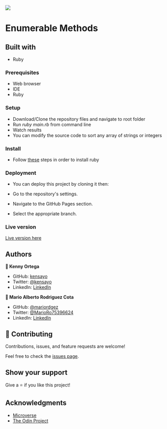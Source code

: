 ![](https://img.shields.io/badge/Microverse-blueviolet)

# Enumerable Methods



## Built with

- Ruby

### Prerequisites

- Web browser
- IDE
- Ruby

### Setup

- Download/Clone the repository files and navigate to root folder 
- Run *ruby main.rb* from command line
- Watch results
- You can modify the source code to sort any array of strings or integers

### Install

- Follow [these](https://www.theodinproject.com/paths/full-stack-ruby-on-rails/courses/ruby-programming/lessons/installing-ruby-ruby-programming) steps in order to install ruby 

### Deployment

- You can deploy this project by cloning it then:

- Go to the repository's settings.
- Navigate to the GitHub Pages section.
- Select the appropriate branch.

### Live version

[Live version here]()

## Authors

**👤 Kenny Ortega**

- GitHub: [kensayo](https://github.com/kensayo)
- Twitter: [@kensayo](https://twitter.com/kensayo)
- LinkedIn: [LinkedIn](https://www.linkedin.com/in/kennyortega/)

**👤 Mario Alberto Rodriguez Cota**

- GitHub: [@mariordgez](https://github.com/mariordgez)
- Twitter: [@MarioRo75396624](https://twitter.com/MarioRo75396624)
- LinkedIn: [LinkedIn](www.linkedin.com/in/mario-alberto-rodriguez-cota-a2860a205)

## 🤝 Contributing

Contributions, issues, and feature requests are welcome!

Feel free to check the [issues page](../../issues/).

## Show your support

Give a ⭐️ if you like this project!

## Acknowledgments

- [Microverse](https://www.microverse.org/)
- [The Odin Project](https://www.theodinproject.com/paths/full-stack-ruby-on-rails/courses/ruby-programming/lessons/bubble-sort)
